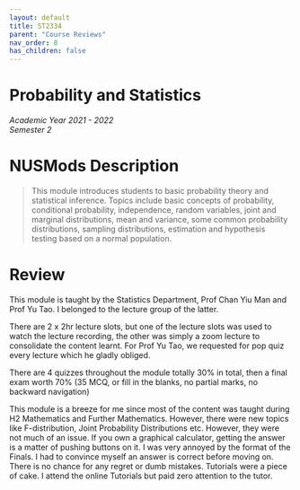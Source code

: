 ```yaml
---
layout: default
title: ST2334
parent: "Course Reviews"
nav_order: 8
has_children: false
---
```


# Probability and Statistics    
*Academic Year 2021 - 2022*  
*Semester 2*

# NUSMods Description
> This module introduces students to basic probability theory and statistical inference. Topics include basic concepts of probability, conditional probability, independence, random variables, joint and marginal distributions, mean and variance, some common probability distributions, sampling distributions, estimation and hypothesis testing based on a normal population.

# Review
This module is taught by the Statistics Department, Prof Chan Yiu Man and Prof Yu Tao. I belonged to the lecture group of the latter.

There are 2 x 2hr lecture slots, but one of the lecture slots was used to watch the lecture recording, the other was simply a zoom lecture to consolidate the content learnt. For Prof Yu Tao, we requested for pop quiz every lecture which he gladly obliged.

There are 4 quizzes throughout the module totally 30% in total, then a final exam worth 70% (35 MCQ, or fill in the blanks, no partial marks, no backward navigation)

This module is a breeze for me since most of the content was taught during H2 Mathematics and Further Mathematics. However, there were new topics like F-distribution, Joint Probability Distributions etc. However, they were not much of an issue. If you own a graphical calculator, getting the answer is a matter of pushing buttons on it. I was very annoyed by the format of the Finals. I had to convince myself an answer is correct before moving on. There is no chance for any regret or dumb mistakes. Tutorials were a piece of cake. I attend the online Tutorials but paid zero attention to the tutor.
